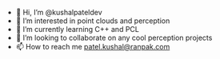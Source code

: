 - 👋 Hi, I’m @kushalpateldev
- 👀 I’m interested in point clouds and perception
- 🌱 I’m currently learning C++ and PCL
- 💞️ I’m looking to collaborate on any cool perception projects
- 📫 How to reach me patel.kushal@ranpak.com

<!---
kushalpateldev/kushalpateldev is a ✨ special ✨ repository because its `README.md` (this file) appears on your GitHub profile.
You can click the Preview link to take a look at your changes.
--->
